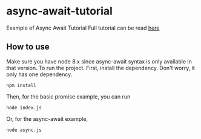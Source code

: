 # async-await-tutorial
Example of Async Await Tutorial
Full tutorial can be read [here](https://medium.com/@habibridho/javascript-es7-async-await-tutorial-64275c81ce2e)

## How to use
Make sure you have node 8.x since async-await syntax is only available in that version. To run the project.
First, install the dependency. Don't worry, it only has one dependency.
```
npm install
```
Then, for the basic promise example, you can run
```
node index.js
```
Or, for the async-await example,
```
node async.js
```